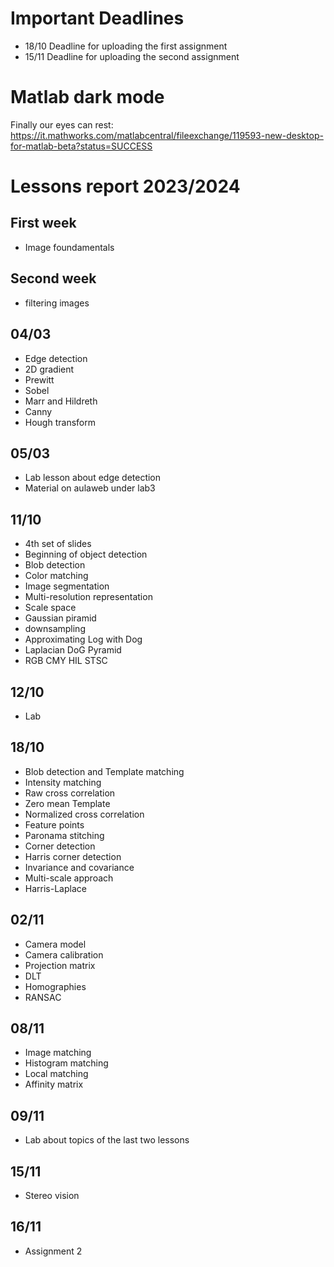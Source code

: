 # Important Deadlines
- 18/10 Deadline for uploading the first assignment
- 15/11 Deadline for uploading the second assignment
# Matlab dark mode
Finally our eyes can rest:
https://it.mathworks.com/matlabcentral/fileexchange/119593-new-desktop-for-matlab-beta?status=SUCCESS
# Lessons report 2023/2024

## First week
- Image foundamentals

## Second week
- filtering images

## 04/03
- Edge detection
- 2D gradient
- Prewitt
- Sobel
- Marr and Hildreth
- Canny
- Hough transform

## 05/03
- Lab lesson about edge detection
- Material on aulaweb under lab3

## 11/10
- 4th set of slides
- Beginning of object detection
- Blob detection
- Color matching
- Image segmentation
- Multi-resolution representation
- Scale space
- Gaussian piramid
- downsampling
- Approximating Log with Dog
- Laplacian DoG Pyramid
- RGB CMY HIL STSC
## 12/10
- Lab
## 18/10
- Blob detection and Template matching
- Intensity matching
- Raw cross correlation
- Zero mean Template
- Normalized cross correlation
- Feature points
- Paronama stitching
- Corner detection
- Harris corner detection
- Invariance and covariance
- Multi-scale approach
- Harris-Laplace

## 02/11
- Camera model
- Camera calibration
- Projection matrix
- DLT
- Homographies
- RANSAC

## 08/11
- Image matching
- Histogram matching
- Local matching
- Affinity matrix

## 09/11
- Lab about topics of the last two lessons

## 15/11
- Stereo vision

## 16/11
- Assignment 2
